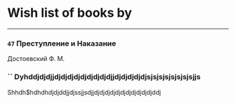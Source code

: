 # Wish list of books by [](https://plus.google.com/u/0/107964573981658495430/)
---

### `47` Преступление и Наказание
Достоевский Ф. М.

### `` Dyhddjdjdjjdjdjdjdjdjdjdjdjdjjdjdjdjdjdjsjsjsjsjsjsjsjsjjs
Shhdh$hdhdhdjdjddjjdjssjjsdjjdjdjdjdjdjdjdjdjdjdjdjddj




